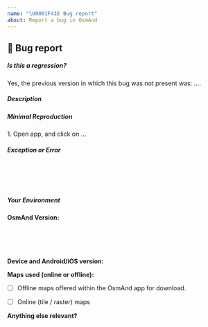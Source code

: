 ```yaml
---
name: "\U0001F41E Bug report"
about: Report a bug in OsmAnd
---
```


<!--🔅🔅🔅🔅🔅🔅🔅🔅🔅🔅🔅🔅🔅🔅🔅🔅🔅🔅🔅🔅🔅🔅🔅🔅🔅🔅🔅🔅🔅🔅🔅

Oh hi there! 😄

To expedite issue processing please search open and closed issues before submitting a new one.
Existing issues often contain information about workarounds, resolution, or progress updates.

GitHub is our main development tool for our developers. There are hundreds of requests a month and there are relatively few developers.
So by opening an issue, please know that your issue will be sent out to all developers and acknowledge that it could be closed without explanation or with just a brief message.
Comments on the closed issues are also sent to all developers, so you will definitely will be heard.
However, there is no guarantee that a developer will pick up the issue to work on it.

Please be sure to read our [FAQ](https://osmand.net/help-online) before creating an issue here.

The best way to get help about an OsmAnd issue is to create a valid and detailed issue.
Please give us the following information so that we can try to **reproduce** your issue:

🔅🔅🔅🔅🔅🔅🔅🔅🔅🔅🔅🔅🔅🔅🔅🔅🔅🔅🔅🔅🔅🔅🔅🔅🔅🔅🔅🔅🔅🔅🔅🔅🔅-->

## 🐞 Bug report

##### Is this a regression?

<!-- Did this behavior use to work in the previous version? -->
<!-- ✍️--> Yes, the previous version in which this bug was not present was: ....

##### Description

<!-- A clear and concise description of the problem... -->

##### Minimal Reproduction

<!--
If the bug is reproducible, please describe steps below:
-->
<!-- ✍️--> 1. Open app, and click on ...

##### Exception or Error

<pre><code>
<!-- If the issue is accompanied by an exception or an error, please share it below: -->
<!-- ✍️-->

</code></pre>

##### Your Environment

**OsmAnd Version:**

<pre><code>
<!-- paste version below -->
<!-- ✍️-->

</code></pre>

**Device and Android/iOS version:**

**Maps used (online or offline):**

<!-- Please tick the correct box [x] (or both) -->

- [ ] Offline maps offered within the OsmAnd app for download.
<!-- If you have an issue related to offline maps, tell us the exact name of the map file where the issue occurs and its edition date. -->
- [ ] Online (tile / raster) maps <!-- Please name it -->

**Anything else relevant?**
